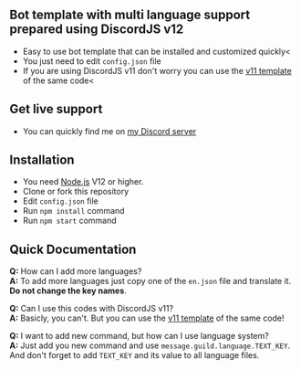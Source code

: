Bot template with multi language support prepared using DiscordJS v12
---

- Easy to use bot template that can be installed and customized quickly<
- You just need to edit `config.json` file
- If you are using DiscordJS v11 don't worry you can use the [v11 template](https://github.com/Project-Hammer/discordjs-v11-template) of the same code<

Get live support
---
- You can quickly find me on [my Discord server](https://bariscodes.me/discord)

Installation
--- 
- You need [Node.js](https://nodejs.org/) V12 or higher.
- Clone or fork this repository
- Edit `config.json` file
- Run `npm install` command
- Run `npm start` command

Quick Documentation
---

<b>Q:</b> How can I add more languages?<br>
<b>A:</b> To add more languages just copy one of the `en.json` file and translate it. <b>Do not change the key names</b>.

<b>Q:</b> Can I use this codes with DiscordJS v11?<br>
<b>A:</b> Basicly, you can't. But you can use the [v11 template](https://github.com/Project-Hammer/discordjs-v11-template) of the same code!

<b>Q:</b> I want to add new command, but how can I use language system?<br>
<b>A:</b> Just add you new command and use `message.guild.language.TEXT_KEY`. And don't forget to add `TEXT_KEY` and its value to all language files. 
